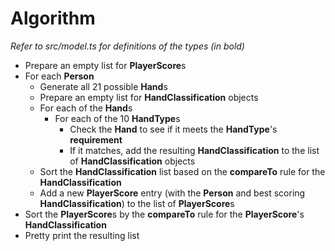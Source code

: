 # Algorithm

*Refer to src/model.ts for definitions of the types (in bold)*

 - Prepare an empty list for **PlayerScore**s
 - For each **Person**
    - Generate all 21 possible **Hand**s
    - Prepare an empty list for **HandClassification** objects
    - For each of the **Hand**s
       - For each of the 10 **HandType**s
          - Check the **Hand** to see if it meets the **HandType**'s **requirement**
          - If it matches, add the resulting **HandClassification** to the list of **HandClassification** objects
    - Sort the **HandClassification** list based on the **compareTo** rule for the **HandClassification**
    - Add a new **PlayerScore** entry (with the **Person** and best scoring **HandClassification**) to the list of **PlayerScore**s
 - Sort the **PlayerScore**s by the **compareTo** rule for the **PlayerScore**'s
   **HandClassification**
 - Pretty print the resulting list
